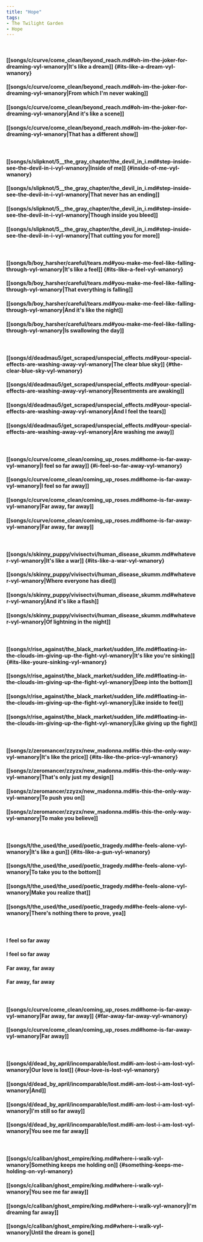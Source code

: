 ```yaml
---
title: "Hope"
tags:
- The Twilight Garden
- Hope
---
```

&nbsp;
#### [[songs/c/curve/come_clean/beyond_reach.md#oh-im-the-joker-for-dreaming-vyl-wnanory|It's like a dream]] {#its-like-a-dream-vyl-wnanory}
#### [[songs/c/curve/come_clean/beyond_reach.md#oh-im-the-joker-for-dreaming-vyl-wnanory|From which I'm never waking]]
#### [[songs/c/curve/come_clean/beyond_reach.md#oh-im-the-joker-for-dreaming-vyl-wnanory|And it's like a scene]]
#### [[songs/c/curve/come_clean/beyond_reach.md#oh-im-the-joker-for-dreaming-vyl-wnanory|That has a different show]]
&nbsp;
#### [[songs/s/slipknot/5__the_gray_chapter/the_devil_in_i.md#step-inside-see-the-devil-in-i-vyl-wnanory|Inside of me]] {#inside-of-me-vyl-wnanory}
#### [[songs/s/slipknot/5__the_gray_chapter/the_devil_in_i.md#step-inside-see-the-devil-in-i-vyl-wnanory|That never has an ending]]
#### [[songs/s/slipknot/5__the_gray_chapter/the_devil_in_i.md#step-inside-see-the-devil-in-i-vyl-wnanory|Though inside you bleed]]
#### [[songs/s/slipknot/5__the_gray_chapter/the_devil_in_i.md#step-inside-see-the-devil-in-i-vyl-wnanory|That cutting you for more]]
&nbsp;
#### [[songs/b/boy_harsher/careful/tears.md#you-make-me-feel-like-falling-through-vyl-wnanory|It's like a feel]] {#its-like-a-feel-vyl-wnanory}
#### [[songs/b/boy_harsher/careful/tears.md#you-make-me-feel-like-falling-through-vyl-wnanory|That everything is falling]]
#### [[songs/b/boy_harsher/careful/tears.md#you-make-me-feel-like-falling-through-vyl-wnanory|And it's like the night]]
#### [[songs/b/boy_harsher/careful/tears.md#you-make-me-feel-like-falling-through-vyl-wnanory|Is swallowing the day]]
&nbsp;
#### [[songs/d/deadmau5/get_scraped/unspecial_effects.md#your-special-effects-are-washing-away-vyl-wnanory|The clear blue sky]] {#the-clear-blue-sky-vyl-wnanory}
#### [[songs/d/deadmau5/get_scraped/unspecial_effects.md#your-special-effects-are-washing-away-vyl-wnanory|Resentments are awaking]]
#### [[songs/d/deadmau5/get_scraped/unspecial_effects.md#your-special-effects-are-washing-away-vyl-wnanory|And I feel the tears]]
#### [[songs/d/deadmau5/get_scraped/unspecial_effects.md#your-special-effects-are-washing-away-vyl-wnanory|Are washing me away]]
&nbsp;
#### [[songs/c/curve/come_clean/coming_up_roses.md#home-is-far-away-vyl-wnanory|I feel so far away]] {#i-feel-so-far-away-vyl-wnanory}
#### [[songs/c/curve/come_clean/coming_up_roses.md#home-is-far-away-vyl-wnanory|I feel so far away]]
#### [[songs/c/curve/come_clean/coming_up_roses.md#home-is-far-away-vyl-wnanory|Far away, far away]]
#### [[songs/c/curve/come_clean/coming_up_roses.md#home-is-far-away-vyl-wnanory|Far away, far away]]
&nbsp;
#### [[songs/s/skinny_puppy/vivisectvi/human_disease_skumm.md#whatever-vyl-wnanory|It's like a war]] {#its-like-a-war-vyl-wnanory}
#### [[songs/s/skinny_puppy/vivisectvi/human_disease_skumm.md#whatever-vyl-wnanory|Where everyone has died]]
#### [[songs/s/skinny_puppy/vivisectvi/human_disease_skumm.md#whatever-vyl-wnanory|And it's like a flash]]
#### [[songs/s/skinny_puppy/vivisectvi/human_disease_skumm.md#whatever-vyl-wnanory|Of lightning in the night]]
&nbsp;
#### [[songs/r/rise_against/the_black_market/sudden_life.md#floating-in-the-clouds-im-giving-up-the-fight-vyl-wnanory|It's like you're sinking]] {#its-like-youre-sinking-vyl-wnanory}
#### [[songs/r/rise_against/the_black_market/sudden_life.md#floating-in-the-clouds-im-giving-up-the-fight-vyl-wnanory|Deep into the bottom]]
#### [[songs/r/rise_against/the_black_market/sudden_life.md#floating-in-the-clouds-im-giving-up-the-fight-vyl-wnanory|Like inside to feel]]
#### [[songs/r/rise_against/the_black_market/sudden_life.md#floating-in-the-clouds-im-giving-up-the-fight-vyl-wnanory|Like giving up the fight]]
&nbsp;
#### [[songs/z/zeromancer/zzyzx/new_madonna.md#is-this-the-only-way-vyl-wnanory|It's like the price]] {#its-like-the-price-vyl-wnanory}
#### [[songs/z/zeromancer/zzyzx/new_madonna.md#is-this-the-only-way-vyl-wnanory|That's only just my design]]
#### [[songs/z/zeromancer/zzyzx/new_madonna.md#is-this-the-only-way-vyl-wnanory|To push you on]]
#### [[songs/z/zeromancer/zzyzx/new_madonna.md#is-this-the-only-way-vyl-wnanory|To make you believe]]
&nbsp;
#### [[songs/t/the_used/the_used/poetic_tragedy.md#he-feels-alone-vyl-wnanory|It's like a gun]] {#its-like-a-gun-vyl-wnanory}
#### [[songs/t/the_used/the_used/poetic_tragedy.md#he-feels-alone-vyl-wnanory|To take you to the bottom]]
#### [[songs/t/the_used/the_used/poetic_tragedy.md#he-feels-alone-vyl-wnanory|Make you realize that]]
#### [[songs/t/the_used/the_used/poetic_tragedy.md#he-feels-alone-vyl-wnanory|There's nothing there to prove, yea]]
&nbsp;
#### I feel so far away
#### I feel so far away
#### Far away, far away
#### Far away, far away
&nbsp;
#### [[songs/c/curve/come_clean/coming_up_roses.md#home-is-far-away-vyl-wnanory|Far away, far away]] {#far-away-far-away-vyl-wnanory}
#### [[songs/c/curve/come_clean/coming_up_roses.md#home-is-far-away-vyl-wnanory|Far away]]
&nbsp;
#### [[songs/d/dead_by_april/incomparable/lost.md#i-am-lost-i-am-lost-vyl-wnanory|Our love is lost]] {#our-love-is-lost-vyl-wnanory}
#### [[songs/d/dead_by_april/incomparable/lost.md#i-am-lost-i-am-lost-vyl-wnanory|And]]
#### [[songs/d/dead_by_april/incomparable/lost.md#i-am-lost-i-am-lost-vyl-wnanory|I'm still so far away]]
#### [[songs/d/dead_by_april/incomparable/lost.md#i-am-lost-i-am-lost-vyl-wnanory|You see me far away]]
&nbsp;
#### [[songs/c/caliban/ghost_empire/king.md#where-i-walk-vyl-wnanory|Something keeps me holding on]] {#something-keeps-me-holding-on-vyl-wnanory}
#### [[songs/c/caliban/ghost_empire/king.md#where-i-walk-vyl-wnanory|You see me far away]]
#### [[songs/c/caliban/ghost_empire/king.md#where-i-walk-vyl-wnanory|I'm dreaming far away]]
#### [[songs/c/caliban/ghost_empire/king.md#where-i-walk-vyl-wnanory|Until the dream is gone]]
